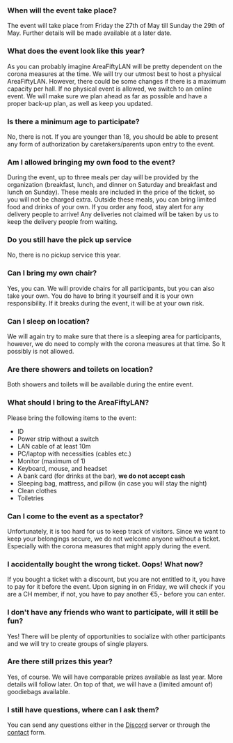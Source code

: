 ### When will the event take place?

The event will take place from Friday the 27th of May till Sunday the 29th of May. Further details will be made available at a later date.

### What does the event look like this year?

As you can probably imagine AreaFiftyLAN will be pretty dependent on the corona measures at the time.
We will try our utmost best to host a physical AreaFiftyLAN. However, there could be some changes if there is a maximum capacity per hall. If no physical event is allowed, we switch to an online event. We will make sure we plan ahead as far as possible and have a proper back-up plan, as well as keep you updated.

### Is there a minimum age to participate?

No, there is not. If you are younger than 18, you should be able to present any form of authorization by caretakers/parents upon entry to the event.

### Am I allowed bringing my own food to the event?

During the event, up to three meals per day will be provided by the organization (breakfast, lunch, and dinner on Saturday and breakfast and lunch on Sunday). These meals are included in the price of the ticket, so you will not be charged extra. Outside these meals, you can bring limited food and drinks of your own. If you order any food, stay alert for any delivery people to arrive! Any deliveries not claimed will be taken by us to keep the delivery people from waiting.

### Do you still have the pick up service

No, there is no pickup service this year.

### Can I bring my own chair?

Yes, you can. We will provide chairs for all participants, but you can also take your own. You do have to bring it yourself and it is your own responsibility. If it breaks during the event, it will be at your own risk.

### Can I sleep on location?

We will again try to make sure that there is a sleeping area for participants, however, we do need to comply with the corona measures at that time. So It possibly is not allowed.

### Are there showers and toilets on location?

Both showers and toilets will be available during the entire event.

### What should I bring to the AreaFiftyLAN?

Please bring the following items to the event:

- ID
- Power strip without a switch
- LAN cable of at least 10m
- PC/laptop with necessities (cables etc.)
- Monitor (maximum of 1)
- Keyboard, mouse, and headset
- A bank card (for drinks at the bar), **we do not accept cash**
- Sleeping bag, mattress, and pillow (in case you will stay the night)
- Clean clothes
- Toiletries

### Can I come to the event as a spectator?

Unfortunately, it is too hard for us to keep track of visitors. Since we want to keep your belongings secure, we do not welcome anyone without a ticket. Especially with the corona measures that might apply during the event.

### I accidentally bought the wrong ticket. Oops! What now?

If you bought a ticket with a discount, but you are not entitled to it, you have to pay for it before the event. Upon signing in on Friday, we will check if you are a CH member, if not, you have to pay another €5,- before you can enter.

### I don't have any friends who want to participate, will it still be fun?

Yes! There will be plenty of opportunities to socialize with other participants and we will try to create groups of single players.

### Are there still prizes this year?

Yes, of course. We will have comparable prizes available as last year. More details will follow later. On top of that, we will have a (limited amount of) goodiebags available.

### I still have questions, where can I ask them?

You can send any questions either in the [Discord](https://discord.gg/WGrks2A8As) server or through the [contact](/contact) form.
